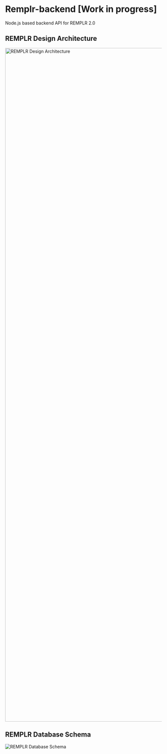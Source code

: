 # Remplr-backend [Work in progress]
Node.js based backend API for REMPLR 2.0

## REMPLR Design Architecture


<img width="2164" alt="REMPLR Design Architecture" src="https://github.com/coderhimanshu1/Remplr-backend/assets/87880250/546d1ac0-64b6-4666-a31a-549bd5e88e49">



## REMPLR Database Schema

![REMPLR Database Schema](https://github.com/coderhimanshu1/Remplr-backend/assets/87880250/7e248b6f-48fb-4a73-b1ec-4db70e856ab4)
